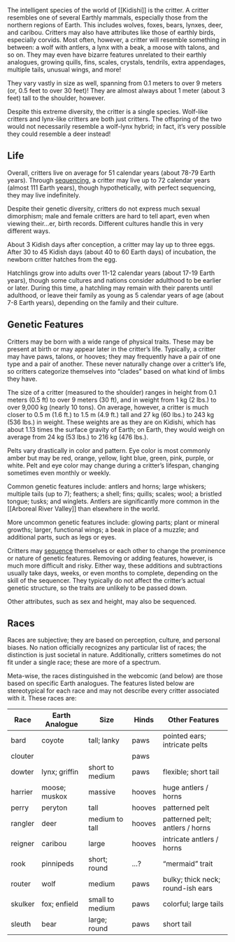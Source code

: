 The intelligent species of the world of [[Kidishi]] is the critter. A critter resembles one of several Earthly mammals, especially those from the northern regions of Earth. This includes wolves, foxes, bears, lynxes, deer, and caribou. Critters may also have attributes like those of earthly birds, especially corvids. Most often, however, a critter will resemble something in between: a wolf with antlers, a lynx with a beak, a moose with talons, and so on. They may even have bizarre features unrelated to their earthly analogues, growing quills, fins, scales, crystals, tendrils, extra appendages, multiple tails, unusual wings, and more!

They vary vastly in size as well, spanning from 0.1 meters to over 9 meters (or, 0.5 feet to over 30 feet)! They are almost always about 1 meter (about 3 feet) tall to the shoulder, however.

Despite this extreme diversity, the critter is a single species. Wolf-like critters and lynx-like critters are both just critters. The offspring of the two would not necessarily resemble a wolf-lynx hybrid; in fact, it’s very possible they could resemble a deer instead!
## Life
Overall, critters live on average for 51 calendar years (about 78-79 Earth years). Through [sequencing](Entrogenesis.md), a critter may live up to 72 calendar years (almost 111 Earth years), though hypothetically, with perfect sequencing, they may live indefinitely.

Despite their genetic diversity, critters do not express much sexual dimorphism; male and female critters are hard to tell apart, even when viewing their...er, birth records. Different cultures handle this in very different ways.

About 3 Kidish days after conception, a critter may lay up to three eggs. After 30 to 45 Kidish days (about 40 to 60 Earth days) of incubation, the newborn critter hatches from the egg.

Hatchlings grow into adults over 11-12 calendar years (about 17-19 Earth years), though some cultures and nations consider adulthood to be earlier or later. During this time, a hatchling may remain with their parents until adulthood, or leave their family as young as 5 calendar years of age (about 7-8 Earth years), depending on the family and their culture.

## Genetic Features

Critters may be born with a wide range of physical traits. These may be present at birth or may appear later in the critter’s life. Typically, a critter may have paws, talons, or hooves; they may frequently have a pair of one type and a pair of another. These never naturally change over a critter’s life, so critters categorize themselves into “clades” based on what kind of limbs they have.

The size of a critter (measured to the shoulder) ranges in height from 0.1 meters (0.5 ft) to over 9 meters (30 ft), and in weight from 1 kg (2 lbs.) to over 9,000 kg (nearly 10 tons). On average, however, a critter is much closer to 0.5 m (1.6 ft.) to 1.5 m (4.9 ft.) tall and 27 kg (60 lbs.) to 243 kg (536 lbs.) in weight. These weights are as they are on Kidishi, which has about 1.13 times the surface gravity of Earth; on Earth, they would weigh on average from 24 kg (53 lbs.) to 216 kg (476 lbs.).

Pelts vary drastically in color and pattern. Eye color is most commonly amber but may be red, orange, yellow, light blue, green, pink, purple, or white. Pelt and eye color may change during a critter’s lifespan, changing sometimes even monthly or weekly.

Common genetic features include: antlers and horns; large whiskers; multiple tails (up to 7); feathers; a shell; fins; quills; scales; wool; a bristled tongue; tusks; and winglets. Antlers are significantly more common in the [[Arboreal River Valley]] than elsewhere in the world.

More uncommon genetic features include: glowing parts; plant or mineral growths; larger, functional wings; a beak in place of a muzzle; and additional parts, such as legs or eyes.

Critters may [sequence](Entrogenesis.md) themselves or each other to change the prominence or nature of genetic features. Removing or adding features, however, is much more difficult and risky. Either way, these additions and subtractions usually take days, weeks, or even months to complete, depending on the skill of the sequencer. They typically do not affect the critter’s actual genetic structure, so the traits are unlikely to be passed down.

Other attributes, such as sex and height, may also be sequenced.
## Races
Races are subjective; they are based on perception, culture, and personal biases. No nation officially recognizes any particular list of races; the distinction is just societal in nature. Additionally, critters sometimes do not fit under a single race; these are more of a spectrum.

Meta-wise, the races distinguished in the webcomic (and below) are those based on specific Earth analogues. The features listed below are stereotypical for each race and may not describe every critter associated with it. These races are:

|Race|Earth Analogue|Size|Hinds|Other Features|
|---|---|---|---|---|
|bard|coyote|tall; lanky|paws|pointed ears; intricate pelts|
|clouter|||paws||
|dowter|lynx; griffin|short to medium|paws|flexible; short tail|
|harrier|moose; muskox|massive|hooves|huge antlers / horns|
|perry|peryton|tall|hooves|patterned pelt|
|rangler|deer|medium to tall|hooves|patterned pelt; antlers / horns|
|reigner|caribou|large|hooves|intricate antlers / horns|
|rook|pinnipeds|short; round|...?|“mermaid” trait|
|router|wolf|medium|paws|bulky; thick neck; round-ish ears|
|skulker|fox; enfield|small to medium|paws|colorful; large tails|
|sleuth|bear|large; round|paws|short tail|
